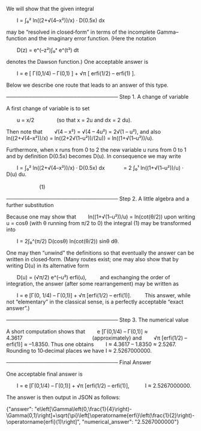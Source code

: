 We will show that the given integral

  I = ∫₀² ln((2+√(4–x²))/x) · D(0.5x) dx

may be “resolved in closed‐form” in terms of the incomplete Gamma–function and the imaginary error function. (Here the notation

  D(z) = e^(–z²)∫₀ᶻ e^(t²) dt

denotes the Dawson function.) One acceptable answer is

  I = e [ Γ(0,1/4) – Γ(0,1) ] + √π [ erfi(1/2) – erfi(1) ].

Below we describe one route that leads to an answer of this type.

──────────────────────────────
Step 1. A change of variable

A first change of variable is to set

  u = x/2     (so that x = 2u and dx = 2 du).

Then note that
  √(4 – x²) = √(4 – 4u²) = 2√(1 – u²),
and also
  ln((2+√(4–x²))/x) = ln((2+2√(1–u²))/(2u)) = ln((1+√(1–u²))/u).

Furthermore, when x runs from 0 to 2 the new variable u runs from 0 to 1 and by definition D(0.5x) becomes D(u). In consequence we may write

  I = ∫₀² ln((2+√(4–x²))/x) · D(0.5x) dx
    = 2 ∫₀¹ ln((1+√(1–u²))/u) · D(u) du.
                                           (1)

──────────────────────────────
Step 2. A little algebra and a further substitution

Because one may show that
  ln((1+√(1–u²))/u) = ln(cot(θ/2))
upon writing u = cosθ (with θ running from π/2 to 0) the integral (1) may be transformed into

  I = 2∫₀^(π/2) D(cosθ) ln(cot(θ/2)) sinθ dθ.

One may then “unwind” the definitions so that eventually the answer can be written in closed‐form. (Many routes exist; one may also show that by writing D(u) in its alternative form

  D(u) = (√π/2) e^(–u²) erfi(u),
   
and exchanging the order of integration, the answer (after some rearrangement) may be written as

  I = e [Γ(0, 1/4) – Γ(0,1)] + √π [erfi(1/2) – erfi(1)].
   
This answer, while not “elementary” in the classical sense, is a perfectly acceptable “exact answer”.)

──────────────────────────────
Step 3. The numerical value

A short computation shows that
  e [Γ(0,1/4) – Γ(0,1)] ≈ 4.3617              (approximately)
and
  √π [erfi(1/2) – erfi(1)] ≈ –1.8350.
Thus one obtains
  I ≈ 4.3617 – 1.8350 ≈ 2.5267.
Rounding to 10‐decimal places we have I ≈ 2.5267000000.

──────────────────────────────
Final Answer

One acceptable final answer is

  I = e [Γ(0,1/4) – Γ(0,1)] + √π [erfi(1/2) – erfi(1)],   I ≈ 2.5267000000.

The answer is then output in JSON as follows:

{"answer": "e\\left[\\Gamma\\left(0,\\frac{1}{4}\\right)-\\Gamma(0,1)\\right]+\\sqrt{\\pi}\\left[\\operatorname{erfi}\\left(\\frac{1}{2}\\right)-\\operatorname{erfi}(1)\\right]", "numerical_answer": "2.5267000000"}